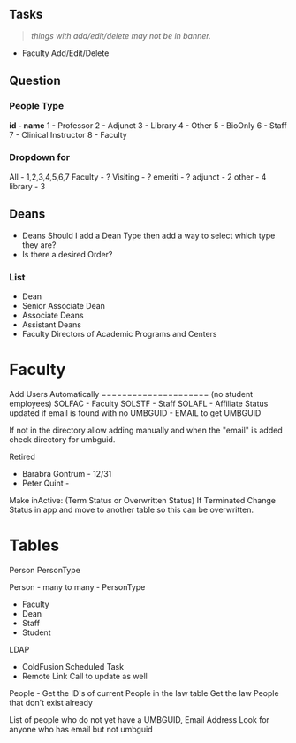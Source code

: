 

## Tasks 
> *things with add/edit/delete may not be in banner.*
* Faculty Add/Edit/Delete

## Question
### People Type
**id - name**
1 -  Professor
2 -  Adjunct
3 -  Library
4 -  Other
5 -  BioOnly
6 -  Staff
7 - Clinical Instructor
8 - Faculty

### Dropdown for 
All      - 1,2,3,4,5,6,7
Faculty  - ?
Visiting - ?
emeriti  - ?
adjunct  - 2
other    - 4
library  - 3

## Deans
- Deans Should I add a Dean Type then add a way to select which type they are?
- Is there a desired Order?

### List
- Dean
- Senior Associate Dean
- Associate Deans
- Assistant Deans
- Faculty Directors of Academic Programs and Centers


# Faculty
Add Users  Automatically
===================== (no student employees)
SOLFAC - Faculty
SOLSTF - Staff
SOLAFL - Affiliate
Status updated if email is found with no UMBGUID - 
EMAIL to get UMBGUID 

If not in the directory allow adding manually and when the "email" is added check directory for umbguid.

Retired
- Barabra Gontrum - 12/31
- Peter Quint -

Make inActive: (Term Status or Overwritten Status)
If Terminated Change Status in app and move to another table so this can be overwritten.



Tables
========
Person 
PersonType

Person -  many to many - PersonType
- Faculty 
- Dean
- Staff
- Student

LDAP 
- ColdFusion Scheduled Task
- Remote Link Call to update as well

People - 
Get the ID's of current People in the law table
Get the law People that don't exist already 

List of people who do not yet have a UMBGUID,  Email Address
Look for anyone who has email but not umbguid 
